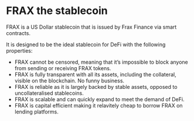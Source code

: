 # FRAX the stablecoin

FRAX is a US Dollar stablecoin that is issued by Frax Finance via smart contracts.

It is designed to be the ideal stablecoin for DeFi with the following properties:

* FRAX cannot be censored, meaning that it’s impossible to block anyone from sending or receiving FRAX tokens.
* FRAX is fully transparent with all its assets, including the collateral, visible on the blockchain. No funny business.
* FRAX is reliable as it is largely backed by stable assets, opposed to uncollateralised stablecoins.
* FRAX is scalable and can quickly expand to meet the demand of DeFi.
* FRAX is capital efficient making it relavitely cheap to borrow FRAX on lending platforms.

